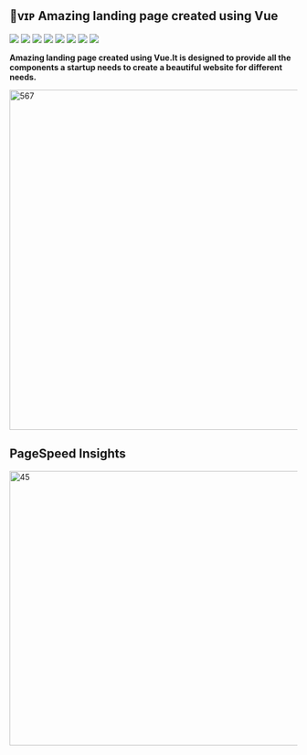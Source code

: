 ## 💎ᴠɪᴘ Amazing landing page created using Vue

![](https://komarev.com/ghpvc/?username=mscbuild) 
 ![](https://img.shields.io/github/license/mscbuild/awesome-website-vuejs) 
 ![](https://img.shields.io/badge/PRs-Welcome-green)
 ![](https://img.shields.io/github/languages/code-size/mscbuild/awesome-website-vuejs)
![](https://img.shields.io/badge/code%20style-vue-green)
![](https://img.shields.io/github/stars/mscbuild)
![](https://img.shields.io/badge/Topic-Github-lighred)
![](https://img.shields.io/website?url=https%3A%2F%2Fgithub.com%2Fmscbuild)


 **Amazing landing page created using Vue.It is designed to provide all the components a startup needs to create a beautiful website for different needs.**

 <img width="1330" height="596" alt="567" src="https://github.com/user-attachments/assets/493e0484-38b8-426c-aa78-08c3e5510d78" />

## PageSpeed ​​Insights

<img width="957" height="481" alt="45" src="https://github.com/user-attachments/assets/803b747c-75df-42fb-8273-ffd6428abdb0" />

